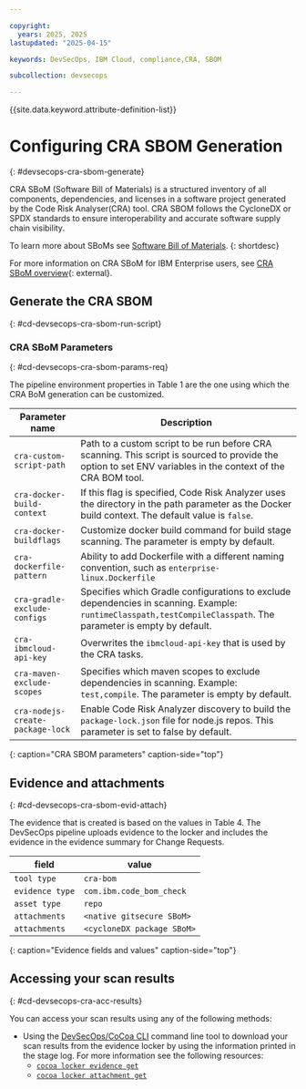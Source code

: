 ```yaml
---

copyright:
  years: 2025, 2025
lastupdated: "2025-04-15"

keywords: DevSecOps, IBM Cloud, compliance,CRA, SBOM

subcollection: devsecops

---
```


{{site.data.keyword.attribute-definition-list}}

# Configuring CRA SBOM Generation
{: #devsecops-cra-sbom-generate}

CRA SBoM (Software Bill of Materials) is a structured inventory of all components, dependencies, and licenses in a software project generated by the Code Risk Analyser(CRA) tool. CRA SBOM follows the CycloneDX or SPDX standards to ensure interoperability and accurate software supply chain visibility.

To learn more about SBoMs see [Software Bill of Materials](/docs/devsecops?topic=devsecops-devsecops-sbom).
{: shortdesc}


For more information on CRA SBoM for IBM Enterprise users, see [CRA SBoM overview](/docs/code-risk-analyzer-cli-plugin?topic=code-risk-analyzer-cli-plugin-cra-cli-plugin#bom-generate-command){: external}.


## Generate the CRA SBOM
{: #cd-devsecops-cra-sbom-run-script}




### CRA SBoM Parameters
{: #cd-devsecops-cra-sbom-params-req}

The pipeline environment properties in Table 1 are the one using which the CRA BoM generation can be customized. 

| Parameter name | Description |
|-|-|
| `cra-custom-script-path`   | Path to a custom script to be run before CRA scanning. This script is sourced to provide the option to set ENV variables in the context of the CRA BOM tool. |
|`cra-docker-build-context`   | If this flag is specified, Code Risk Analyzer uses the directory in the path parameter as the Docker build context. The default value is `false`. |
|`cra-docker-buildflags`   | Customize docker build command for build stage scanning. The parameter is empty by default.    |
|`cra-dockerfile-pattern`   | Ability to add Dockerfile with a different naming convention, such as `enterprise-linux.Dockerfile` |
|`cra-gradle-exclude-configs`   | Specifies which Gradle configurations to exclude dependencies in scanning. Example: `runtimeClasspath,testCompileClasspath`. The parameter is empty by default.   |
| `cra-ibmcloud-api-key` | Overwrites the `ibmcloud-api-key` that is used by the CRA tasks. |
|`cra-maven-exclude-scopes`   | Specifies which maven scopes to exclude dependencies in scanning. Example: `test,compile`. The parameter is empty by default.  |
|`cra-nodejs-create-package-lock`		| Enable Code Risk Analyzer discovery to build the `package-lock.json` file for node.js repos. This parameter is set to false by default.	|
{: caption="CRA SBOM parameters" caption-side="top"}


## Evidence and attachments
{: #cd-devsecops-cra-sbom-evid-attach}



The evidence that is created is based on the values in Table 4. The DevSecOps pipeline uploads evidence to the locker and includes the evidence in the evidence summary for Change Requests.

| field | value |
| ----- | ----- |
| `tool type`     | `cra-bom` |
| `evidence type` | `com.ibm.code_bom_check` |
| `asset type`    | `repo` |
| `attachments`  | `<native gitsecure SBoM>` |
| `attachments`   | `<cycloneDX package SBoM>` |
{: caption="Evidence fields and values" caption-side="top"}

## Accessing your scan results
{: #cd-devsecops-cra-acc-results}

You can access your scan results using any of the following methods:

- Using the [DevSecOps/CoCoa CLI](/docs/devsecops?topic=devsecops-cd-devsecops-cli) command line tool to download your scan results from the evidence locker by using the information printed in the stage log.  For more information see the following resources:
   - [`cocoa locker evidence get`](/docs/devsecops?topic=devsecops-cd-devsecops-cli#locker-evidence-get)
   - [`cocoa locker attachment get`](/docs/devsecops?topic=devsecops-cd-devsecops-cli#locker-attachment-get)
